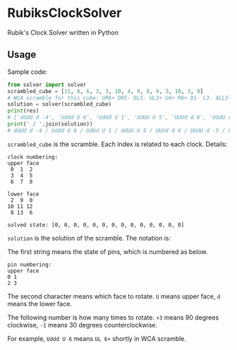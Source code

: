# RubiksClockSolver
Rubik's Clock Solver written in Python

## Usage

Sample code:

```python
from solver import solver
scrambled_cube = [11, 8, 6, 3, 3, 10, 4, 9, 8, 9, 3, 10, 3, 9]
# WCA scramble for this cube: UR6+ DR5- DL5- UL3+ U4+ R6+ D1- L3- ALL5+ y2 U6+ R0+ D5- L5+ ALL3- DR
solution = solver(scrambled_cube)
print(res)
# ['dddd d -4', 'Uddd U 6', 'UdUd U 1', 'ddUU U 5', 'UUUd d 6', 'UUdU d -5', 'UUdU U -2', 'UdUU d 1', 'dUUU U -1']
print(' / '.join(solution))
# dddd d -4 / Uddd U 6 / UdUd U 1 / ddUU U 5 / UUUd d 6 / UUdU d -5 / UUdU U -2 / UdUU d 1 / dUUU U -1
```

```scrambled_cube``` is the scramble. Each index is related to each clock. Details:

```
clock numbering:
upper face
 0  1  2
 3  4  5
 6  7  8

lower face
 2  9  0
10 11 12
 8 13  6

solved state: [0, 0, 0, 0, 0, 0, 0, 0, 0, 0, 0, 0, 0, 0]
```

```solution``` is the solution of the scramble. The notation is:

The first string means the state of pins, which is numbered as below.

```
pin numbering:
upper face
0 1
2 3
```

The second character means which face to rotate. ```U``` means upper face, ```d``` means the lower face.

The following number is how many times to rotate. ```+3``` means 90 degrees clockwise, ```-1``` means 30 degrees counterclockwise.

For example, ```Uddd U 6``` means ```UL 6+``` shortly in WCA scramble.